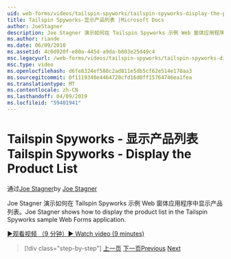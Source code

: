 ```yaml
---
uid: web-forms/videos/tailspin-spyworks/tailspin-spyworks-display-the-product-list
title: Tailspin Spyworks-显示产品列表 |Microsoft Docs
author: JoeStagner
description: Joe Stagner 演示如何在 Tailspin Spyworks 示例 Web 窗体应用程序中显示产品列表。
ms.author: riande
ms.date: 06/09/2010
ms.assetid: 4c0d920f-e80a-445d-a9da-b603e25d49c4
msc.legacyurl: /web-forms/videos/tailspin-spyworks/tailspin-spyworks-display-the-product-list
msc.type: video
ms.openlocfilehash: d6fe8324ef580c2ad811e5db5cf62e514e170aa3
ms.sourcegitcommit: 0f1119340e4464720cfd16d0ff15764746ea1fea
ms.translationtype: MT
ms.contentlocale: zh-CN
ms.lasthandoff: 04/09/2019
ms.locfileid: "59401941"
---
```

# <a name="tailspin-spyworks---display-the-product-list"></a><span data-ttu-id="d1adb-103">Tailspin Spyworks - 显示产品列表</span><span class="sxs-lookup"><span data-stu-id="d1adb-103">Tailspin Spyworks - Display the Product List</span></span>

<span data-ttu-id="d1adb-104">通过[Joe Stagner](https://github.com/JoeStagner)</span><span class="sxs-lookup"><span data-stu-id="d1adb-104">by [Joe Stagner](https://github.com/JoeStagner)</span></span>

<span data-ttu-id="d1adb-105">Joe Stagner 演示如何在 Tailspin Spyworks 示例 Web 窗体应用程序中显示产品列表。</span><span class="sxs-lookup"><span data-stu-id="d1adb-105">Joe Stagner shows how to display the product list in the Tailspin Spyworks sample Web Forms application.</span></span>

[<span data-ttu-id="d1adb-106">&#9654;观看视频 （9 分钟）</span><span class="sxs-lookup"><span data-stu-id="d1adb-106">&#9654; Watch video (9 minutes)</span></span>](https://channel9.msdn.com/Blogs/ASP-NET-Site-Videos/tailspin-spyworks-display-the-product-list)

> [!div class="step-by-step"]
> <span data-ttu-id="d1adb-107">[上一页](tailspin-spyworks-category-menu.md)
> [下一页](tailspin-spyworks-display-per-product-details.md)</span><span class="sxs-lookup"><span data-stu-id="d1adb-107">[Previous](tailspin-spyworks-category-menu.md)
[Next](tailspin-spyworks-display-per-product-details.md)</span></span>
